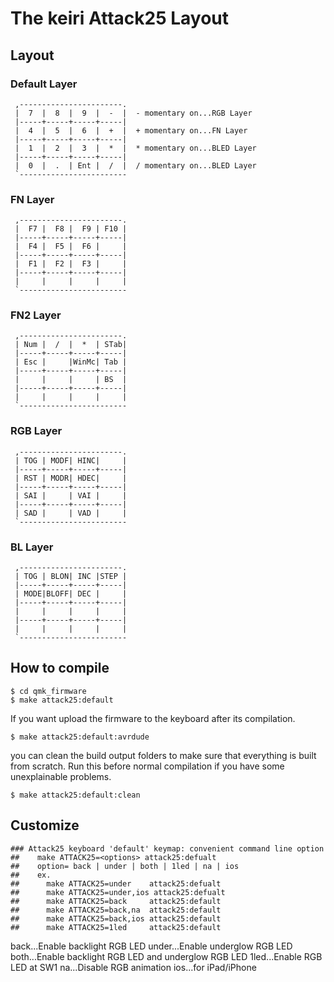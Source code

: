﻿# The keiri Attack25 Layout
## Layout

### Default Layer

```
 ,-----------------------.                         
 |  7  |  8  |  9  |  -  |  - momentary on...RGB Layer
 |-----+-----+-----+-----|
 |  4  |  5  |  6  |  +  |  + momentary on...FN Layer
 |-----+-----+-----+-----|
 |  1  |  2  |  3  |  *  |  * momentary on...BLED Layer
 |-----+-----+-----+-----|
 |  0  |  .  | Ent |  /  |  / momentary on...BLED Layer
 `------------------------
```

### FN Layer

```
 ,-----------------------.             
 |  F7 |  F8 |  F9 | F10 |
 |-----+-----+-----+-----|
 |  F4 |  F5 |  F6 |     |
 |-----+-----+-----+-----|
 |  F1 |  F2 |  F3 |     |
 |-----+-----+-----+-----|
 |     |     |     |     |
 `------------------------
```
 
### FN2 Layer

```
 ,-----------------------.             
 | Num |  /  |  *  | STab|
 |-----+-----+-----+-----|
 | Esc |     |WinMc| Tab |
 |-----+-----+-----+-----|
 |     |     |     | BS  |
 |-----+-----+-----+-----|
 |     |     |     |     |
 `------------------------
```
 ### RGB Layer

```
 ,-----------------------.             
 | TOG | MODF| HINC|     |             
 |-----+-----+-----+-----|
 | RST | MODR| HDEC|     |
 |-----+-----+-----+-----|
 | SAI |     | VAI |     |
 |-----+-----+-----+-----|
 | SAD |     | VAD |     |
 `------------------------
```

 ### BL Layer

```
 ,-----------------------.             
 | TOG | BLON| INC |STEP |             
 |-----+-----+-----+-----|
 | MODE|BLOFF| DEC |     |
 |-----+-----+-----+-----|
 |     |     |     |     |
 |-----+-----+-----+-----|
 |     |     |     |     |
 `------------------------
```


## How to compile

```
$ cd qmk_firmware
$ make attack25:default
```

If you want upload the firmware to the keyboard after its compilation.

```
$ make attack25:default:avrdude
```

you can clean the build output folders to make sure that everything is built from scratch. Run this before normal compilation if you have some unexplainable problems.

```
$ make attack25:default:clean
```

## Customize


```
### Attack25 keyboard 'default' keymap: convenient command line option
##    make ATTACK25=<options> attack25:defualt
##    option= back | under | both | 1led | na | ios
##    ex.
##      make ATTACK25=under    attack25:defualt
##      make ATTACK25=under,ios attack25:defualt
##      make ATTACK25=back     attack25:default
##      make ATTACK25=back,na  attack25:default
##      make ATTACK25=back,ios attack25:default
##      make ATTACK25=1led     attack25:default

```

back...Enable backlight RGB LED
under...Enable underglow RGB LED
both...Enable backlight RGB LED and underglow RGB LED
1led...Enable RGB LED at SW1
na...Disable RGB animation
ios...for iPad/iPhone

```
